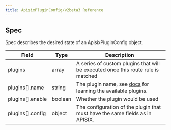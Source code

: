 ```yaml
---
title: ApisixPluginConfig/v2beta3 Reference
---
```


<!--
#
# Licensed to the Apache Software Foundation (ASF) under one or more
# contributor license agreements.  See the NOTICE file distributed with
# this work for additional information regarding copyright ownership.
# The ASF licenses this file to You under the Apache License, Version 2.0
# (the "License"); you may not use this file except in compliance with
# the License.  You may obtain a copy of the License at
#
#     http://www.apache.org/licenses/LICENSE-2.0
#
# Unless required by applicable law or agreed to in writing, software
# distributed under the License is distributed on an "AS IS" BASIS,
# WITHOUT WARRANTIES OR CONDITIONS OF ANY KIND, either express or implied.
# See the License for the specific language governing permissions and
# limitations under the License.
#
-->

## Spec

Spec describes the desired state of an ApisixPluginConfig object.

|     Field     |  Type    |                    Description                     |
|---------------|----------|----------------------------------------------------|
| plugins         | array    | A series of custom plugins that will be executed once this route rule is matched |
| plugins[].name | string | The plugin name, see [docs](http://apisix.apache.org/docs/apisix/getting-started) for learning the available plugins. |
| plugins[].enable | boolean | Whether the plugin would be used |
| plugins[].config | object | The configuration of the plugin that must have the same fields as in APISIX. |
